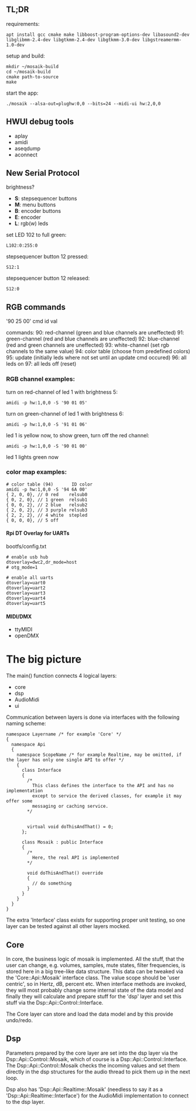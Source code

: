 ## TL;DR

requirements:

	apt install gcc cmake make libboost-program-options-dev libasound2-dev libglibmm-2.4-dev libgtkmm-2.4-dev libgtkmm-3.0-dev libgstreamermm-1.0-dev

setup and build:
	
	mkdir ~/mosaik-build
	cd ~/mosaik-build
	cmake path-to-source
	make

start the app:

	./mosaik --alsa-out=plughw:0,0 --bits=24 --midi-ui hw:2,0,0


## HWUI debug tools
- aplay
- amidi
- aseqdump
- aconnect

## New Serial Protocol

brightness?

- **S**: stepsequencer buttons
- **M**: menu buttons
- **B**: encoder buttons
- **E**: encoder
- **L**: rgb(w) leds

set LED 102 to full green:
	
	L102:0:255:0
	
stepsequencer button 12 pressed:

	S12:1
	
stepsequencer button 12 released:

	S12:0


## RGB commands
'90 25 00'
cmd id val

commands:
90: red-channel (green and blue channels are uneffected)
91: green-channel (red and blue channels are uneffected)
92: blue-channel (red and green channels are uneffected)
93: white-channel (set rgb channels to the same value)
94: color table (choose from predefined colors)
95: update (initially leds where not set until an update cmd occured)
96: all leds on
97: all leds off (reset)

### RGB channel examples:
	
turn on red-channel of led 1 with brightness 5:

	amidi -p hw:1,0,0 -S '90 01 05'
	
turn on green-channel of led 1 with brightness 6:

	amidi -p hw:1,0,0 -S '91 01 06'

led 1 is yellow now, to show green, turn off the red channel:

	amidi -p hw:1,0,0 -S '90 01 00'
	
led 1 lights green now
 

### color map examples:

	# color table (94)       ID color
	amidi -p hw:1,0,0 -S '94 6A 00'
	{ 2, 0, 0}, // 0 red	relsub0
	{ 0, 2, 0}, // 1 green	relsub1
	{ 0, 0, 2}, // 2 blue	relsub2
	{ 2, 0, 2}, // 3 purple	relsub3
	{ 2, 2, 2}, // 4 white	stepled
	{ 0, 0, 0}, // 5 off  
	


#### Rpi DT Overlay for UARTs
bootfs/config.txt

	# enable usb hub
	dtoverlay=dwc2,dr_mode=host
	# otg_mode=1
	
	# enable all uarts
	dtoverlay=uart0
	dtoverlay=uart2
	dtoverlay=uart3
	dtoverlay=uart4
	dtoverlay=uart5
	
#### MIDI/DMX

- ttyMIDI
- openDMX
	
# The big picture

The main() function connects 4 logical layers:

* core
* dsp
* AudioMidi
* ui

Communication between layers is done via interfaces with the following naming scheme:

```
namespace Layername /* for example 'Core' */
{
  namespace Api
  {
    namespace ScopeName /* for example Realtime, may be omitted, if the layer has only one single API to offer */
    {
      class Interface
      {
        /* 
          This class defines the interface to the API and has no implementation
          except to service the derived classes, for example it may offer some
          messaging or caching service.
        */
        

        virtual void doThisAndThat() = 0;
      };
      
      class Mosaik : public Interface 
      {
        /*
          Here, the real API is implemented
        */
        
        void doThisAndThat() override 
        {
          // do something
        }
      }
    }
  }
}
```

The extra 'Interface' class exists for supporting proper unit testing, so one layer can be tested against
all other layers mocked.

## Core

In core, the business logic of mosaik is implemented. All the stuff, that the user can change, 
e.g. volumes, samples, mute states, filter frequencies, is stored here in a big tree-like data 
structure. This data can be tweaked via the 'Core::Api::Mosaik' interface class. The value
scope should be 'user centric', so in Hertz, dB, percent etc.
When interface methods are invoked, they will most probably change some internal state of the data model
and finally they will calculate and prepare stuff for the 'dsp' layer and set this stuff via the 
Dsp::Api::Control::Interface. 

The Core layer can store and load the data model and by this provide undo/redo.

## Dsp

Parameters prepared by the core layer are set into the dsp layer via the Dsp::Api::Control::Mosaik, which
of course is a Dsp::Api::Control::Interface. The Dsp::Api::Control::Mosaik checks the incoming values and
set them directly in the dsp structures for the audio thread to pick them up in the next loop.

Dsp also has 'Dsp::Api::Realtime::Mosaik' (needless to say it as a 'Dsp::Api::Realtime::Interface') for the
AudioMidi implementation to connect to the dsp layer.
